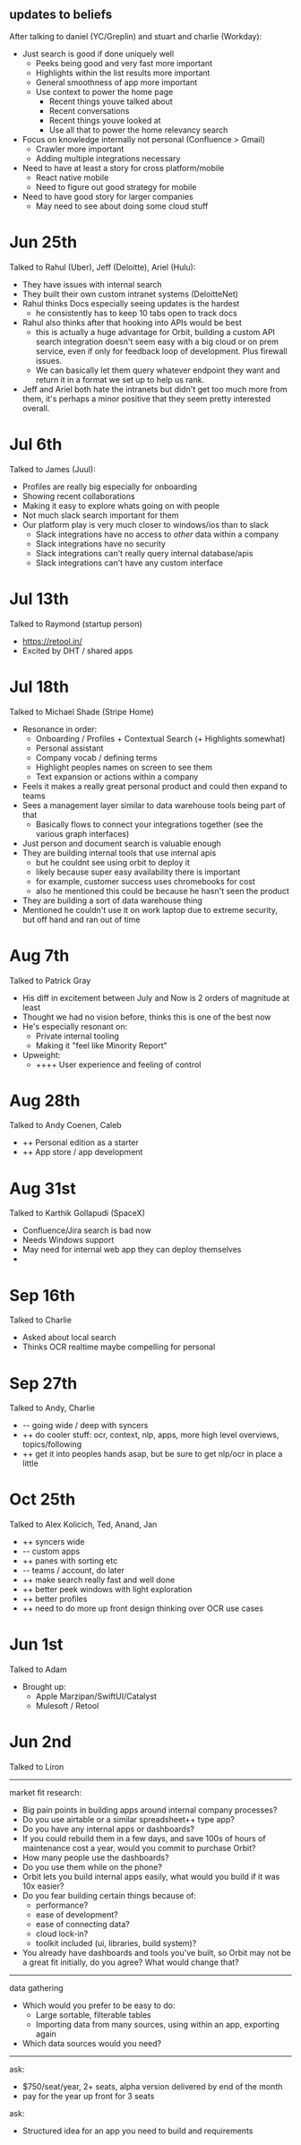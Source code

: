 ## updates to beliefs

After talking to daniel (YC/Greplin) and stuart and charlie (Workday):

- Just search is good if done uniquely well
  - Peeks being good and very fast more important
  - Highlights within the list results more important
  - General smoothness of app more important
  - Use context to power the home page
    - Recent things youve talked about
    - Recent conversations
    - Recent things youve looked at
    - Use all that to power the home relevancy search
- Focus on knowledge internally not personal (Confluence > Gmail)
  - Crawler more important
  - Adding multiple integrations necessary
- Need to have at least a story for cross platform/mobile
  - React native mobile
  - Need to figure out good strategy for mobile
- Need to have good story for larger companies
  - May need to see about doing some cloud stuff

# Jun 25th

Talked to Rahul (Uber), Jeff (Deloitte), Ariel (Hulu):

- They have issues with internal search
- They built their own custom intranet systems (DeloitteNet)
- Rahul thinks Docs especially seeing updates is the hardest
  - he consistently has to keep 10 tabs open to track docs
- Rahul also thinks after that hooking into APIs would be best
  - this is actually a huge advantage for Orbit, building a custom API search integration doesn't seem easy with a big cloud or on prem service, even if only for feedback loop of development. Plus firewall issues.
  - We can basically let them query whatever endpoint they want and return it in a format we set up to help us rank.
- Jeff and Ariel both hate the intranets but didn't get too much more from them, it's perhaps a minor positive that they seem pretty interested overall.

# Jul 6th

Talked to James (Juul):

- Profiles are really big especially for onboarding
- Showing recent collaborations
- Making it easy to explore whats going on with people
- Not much slack search important for them
- Our platform play is very much closer to windows/ios than to slack
  - Slack integrations have no access to _other_ data within a company
  - Slack integrations have no security
  - Slack integrations can't really query internal database/apis
  - Slack integrations can't have any custom interface

# Jul 13th

Talked to Raymond (startup person)

- https://retool.in/
- Excited by DHT / shared apps

# Jul 18th

Talked to Michael Shade (Stripe Home)

- Resonance in order:
  - Onboarding / Profiles + Contextual Search (+ Highlights somewhat)
  - Personal assistant
  - Company vocab / defining terms
  - Highlight peoples names on screen to see them
  - Text expansion or actions within a company
- Feels it makes a really great personal product and could then expand to teams
- Sees a management layer similar to data warehouse tools being part of that
  - Basically flows to connect your integrations together (see the various graph interfaces)
- Just person and document search is valuable enough
- They are building internal tools that use internal apis
  - but he couldnt see using orbit to deploy it
  - likely because super easy availability there is important
  - for example, customer success uses chromebooks for cost
  - also he mentioned this could be because he hasn't seen the product
- They are building a sort of data warehouse thing
- Mentioned he couldn't use it on work laptop due to extreme security, but off hand and ran out of time

# Aug 7th

Talked to Patrick Gray

- His diff in excitement between July and Now is 2 orders of magnitude at least
- Thought we had no vision before, thinks this is one of the best now
- He's especially resonant on:
  - Private internal tooling
  - Making it "feel like Minority Report"
- Upweight:
  - ++++ User experience and feeling of control

# Aug 28th

Talked to Andy Coenen, Caleb

- ++ Personal edition as a starter
- ++ App store / app development

# Aug 31st

Talked to Karthik Gollapudi (SpaceX)

- Confluence/Jira search is bad now
- Needs Windows support
- May need for internal web app they can deploy themselves
-

# Sep 16th

Talked to Charlie

- Asked about local search
- Thinks OCR realtime maybe compelling for personal

# Sep 27th

Talked to Andy, Charlie

- -- going wide / deep with syncers
- ++ do cooler stuff: ocr, context, nlp, apps, more high level overviews, topics/following
- ++ get it into peoples hands asap, but be sure to get nlp/ocr in place a little

# Oct 25th

Talked to Alex Kolicich, Ted, Anand, Jan

- ++ syncers wide
- -- custom apps
- ++ panes with sorting etc
- -- teams / account, do later
- ++ make search really fast and well done
- ++ better peek windows with light exploration
- ++ better profiles
- ++ need to do more up front design thinking over OCR use cases

# Jun 1st

Talked to Adam

- Brought up:
  - Apple Marzipan/SwiftUI/Catalyst
  - Mulesoft / Retool

# Jun 2nd

Talked to Liron

---

market fit research:

- Big pain points in building apps around internal company processes?
- Do you use airtable or a similar spreadsheet++ type app?
- Do you have any internal apps or dashboards?
- If you could rebuild them in a few days, and save 100s of hours of maintenance cost a year, would you commit to purchase Orbit?
- How many people use the dashboards?
- Do you use them while on the phone?
- Orbit lets you build internal apps easily, what would you build if it was 10x easier?
- Do you fear building certain things because of:
  - performance?
  - ease of development?
  - ease of connecting data?
  - cloud lock-in?
  - toolkit included (ui, libraries, build system)?
- You already have dashboards and tools you've built, so Orbit may not be a great fit initially, do you agree? What would change that?

---

data gathering

- Which would you prefer to be easy to do:
  - Large sortable, filterable tables
  - Importing data from many sources, using within an app, exporting again
- Which data sources would you need?

---

ask:

- $750/seat/year, 2+ seats, alpha version delivered by end of the month
- pay for the year up front for 3 seats

ask:

- Structured idea for an app you need to build and requirements


